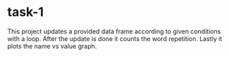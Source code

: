 # task-1

This project updates a provided data frame according to given conditions with a loop.
After the update is done it counts the word repetition.
Lastly it plots the name vs value graph.
